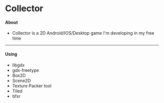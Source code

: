# Collector


#### About
* Collector is a 2D Android/IOS/Desktop game I'm developing in my free time

---

#### Using
* libgdx
* gdx-freetype
* Box2D
* Scene2D
* Texture Packer tool
* Tiled
* bfxr
